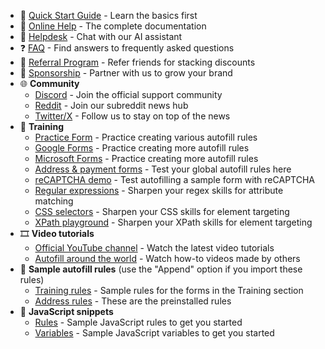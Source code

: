 - 🚀 [Quick Start Guide](https://docs.lightningautofill.com/quickstart) - Learn the basics first
- 📕 [Online Help](https://docs.lightningautofill.com/help/intro) - The complete documentation
- 🛟 [Helpdesk](https://poe.com/LightningAutofillPro) - Chat with our AI assistant
- ❓ [FAQ](https://docs.lightningautofill.com/faq) - Find answers to frequently asked questions
- 🎁 [Referral Program](https://lightningautofill.com/referrals/) - Refer friends for stacking discounts
- 🤝 [Sponsorship](https://lightningautofill.com/sponsorship/) - Partner with us to grow your brand
- 🌐 **Community**
  - [Discord](https://discord.gg/NY6xxsQBRD) - Join the official support community
  - [Reddit](https://www.reddit.com/r/LightningAutofill/) - Join our subreddit news hub
  - [Twitter/X](https://x.com/Lightning_AF) - Follow us to stay on top of the news
- 💪 **Training**
  - [Practice Form](https://lightningautofill.com/practice/) - Practice creating various autofill rules
  - [Google Forms](https://docs.google.com/forms/d/e/1FAIpQLSfBeozaGcMlNlh2Zx0_We6weVrp9ivui_enI1vUOo4aOUq5lQ/viewform) - Practice creating more autofill rules
  - [Microsoft Forms](https://forms.microsoft.com/r/4jZjtKhqDi) - Practice creating more autofill rules
  - [Address & payment forms](https://greenido.github.io/Product-Site-101/form-cc-example.html) - Test your global autofill rules here
  - [reCAPTCHA demo](https://www.google.com/recaptcha/api2/demo) - Test autofilling a sample form with reCAPTCHA
  - [Regular expressions](https://regex101.com/) - Sharpen your regex skills for attribute matching
  - [CSS selectors](https://flukeout.github.io/) - Sharpen your CSS skills for element targeting
  - [XPath playground](https://scrapinghub.github.io/xpath-playground/) - Sharpen your XPath skills for element targeting
- 🎞️ **Video tutorials**
  - [Official YouTube channel](https://www.youtube.com/@LightningAutofill) - Watch the latest video tutorials
  - [Autofill around the world](https://www.youtube.com/playlist?list=PLwaOpg9d0KdXgwu7WlVILZCNGrKctUCoC) - Watch how-to videos made by others
- 📃 **Sample autofill rules** (use the "Append" option if you import these rules)
  - [Training rules](https://pastebin.com/raw/k5j87pZB) - Sample rules for the forms in the Training section
  - [Address rules](https://pastebin.com/raw/Rk42q0cv) - These are the preinstalled rules
- 📜 **JavaScript snippets**
  - [Rules](https://github.com/thdoan/autofill-snippets/blob/main/rules.txt) - Sample JavaScript rules to get you started
  - [Variables](https://github.com/thdoan/autofill-snippets/blob/main/variables.txt) - Sample JavaScript variables to get you started
